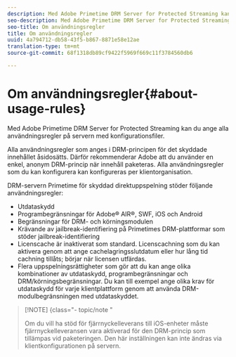 ```yaml
---
description: Med Adobe Primetime DRM Server for Protected Streaming kan du ange alla användningsregler på servern med konfigurationsfiler.
seo-description: Med Adobe Primetime DRM Server for Protected Streaming kan du ange alla användningsregler på servern med konfigurationsfiler.
seo-title: Om användningsregler
title: Om användningsregler
uuid: 4a794712-db58-43f5-b867-8871e58e12ae
translation-type: tm+mt
source-git-commit: 68f1318db89cf9422f5969f669c11f3784560db6

---
```



# Om användningsregler{#about-usage-rules}

Med Adobe Primetime DRM Server for Protected Streaming kan du ange alla användningsregler på servern med konfigurationsfiler.

Alla användningsregler som anges i DRM-principen för det skyddade innehållet åsidosätts. Därför rekommenderar Adobe att du använder en enkel, anonym DRM-princip när innehåll paketeras. Alla användningsregler som du kan konfigurera kan konfigureras per klientorganisation.

DRM-servern Primetime för skyddad direktuppspelning stöder följande användningsregler:

* Utdataskydd
* Programbegränsningar för Adobe® AIR®, SWF, iOS och Android
* Begränsningar för DRM- och körningsmodulen
* Krävande av jailbreak-identifiering på Primetimes DRM-plattformar som stöder jailbreak-identifiering
* Licenscache är inaktiverat som standard. Licenscachning som du kan aktivera genom att ange cachelagringsslutdatum eller hur lång tid cachning tillåts; börjar när licensen utfärdas.
* Flera uppspelningsrättigheter som gör att du kan ange olika kombinationer av utdataskydd, programbegränsningar och DRM/körningsbegränsningar. Du kan till exempel ange olika krav för utdataskydd för varje klientplattform genom att använda DRM-modulbegränsningen med utdataskyddet.

>[!NOTE] {class=&quot;- topic/note &quot;
>
>Om du vill ha stöd för fjärrnyckelleverans till iOS-enheter måste fjärrnyckelleveransen vara aktiverad för den DRM-princip som tillämpas vid paketeringen. Den här inställningen kan inte ändras via klientkonfigurationen på servern.


